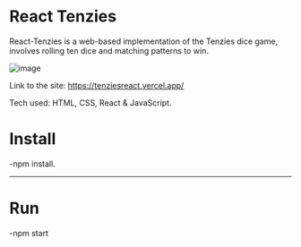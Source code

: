 # React Tenzies

React-Tenzies is a web-based implementation of the Tenzies dice game, involves rolling ten dice and matching patterns to win.

![image](https://github.com/martincosimano/react-tenzies/assets/103332504/21d3bd52-8a13-4145-8613-e156b99887c1)

Link to the site: https://tenziesreact.vercel.app/

Tech used: HTML, CSS, React & JavaScript.




# Install

-npm install.

---

# Run

-npm start
